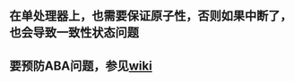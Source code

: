 ## 在单处理器上，也需要保证原子性，否则如果中断了，也会导致一致性状态问题
## 要预防ABA问题，参见[wiki](https://en.wikipedia.org/wiki/ABA_problem)